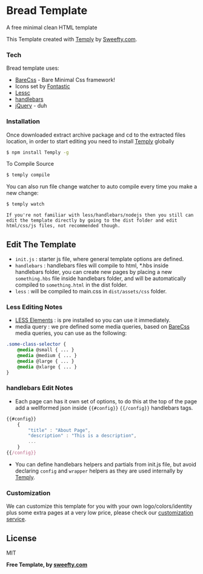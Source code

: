 # Bread Template

A free minimal clean HTML template

This Template created with [Temply] by [Sweefty.com].

### Tech

Bread template uses:

* [BareCss] - Bare Minimal Css framework!
* Icons set by [Fontastic]
* [Lessc]
* [handlebars]
* [jQuery] - duh

### Installation

Once downloaded extract archive package and cd to the extracted files location, in order to start editing you need to install [Temply] globally

```sh
$ npm install Temply -g
```

To Compile Source

```sh
$ temply compile
```

You can also run file change watcher to auto compile every time you make a new change:

```sh
$ temply watch
```

```If you're not familiar with less/handlebars/nodejs then you still can edit the template directly by going to the dist folder and edit html/css/js files, not recommended though.```

## Edit The Template

- ``init.js`` : starter js file, where general template options are defined.
- ``handlebars`` : handlebars files will compile to html, *.hbs inside handlebars folder, you can create new pages by placing a new ``something.hbs`` file inside handlebars folder, and will be automatically compiled to ``something.html`` in the dist folder.
- ``less`` : will be compiled to main.css in ``dist/assets/css`` folder.

### Less Editing Notes

- [LESS Elements] : is pre installed so you can use it immediately.
- media query : we pre defined some media queries, based on [BareCss] media queries, you can use as the following:

```css
.some-class-selector {
    @media @small { ... }
    @media @medium { ... }
    @media @large { ... }
    @media @xlarge { ... }
}
```

### handlebars Edit Notes

- Each page can has it own set of options, to do this at the top of the page add a wellformed json inside ``{{#config}}``  ``{{/config}}`` handlebars tags.

```js
{{#config}}
    {
        "title" : "About Page",
        "description" : "This is a description",
        ...
    }
{{/config}}
```

- You can define handlebars helpers and partials from init.js file, but avoid declaring ``config`` and ``wrapper`` helpers as they are used internally by [Temply].

### Customization

We can customize this template for you with your own logo/colors/identity plus some extra pages at a very low price, please check our [customization service](http://sweefty.com/templates/customize).

License
----

MIT

**Free Template, by [sweefty.com]**

[jQuery]:http://jquery.com
[Temply]:http://sweefty.com/temply
[Sweefty.com]:http://sweefty.com
[Fontastic]:http://fontastic.me
[BareCss]:http://sweefty.com/bare
[LESS Elements]:http://lesselements.com
[Lessc]:http://lesscss.org
[handlebars]: http://handlebarsjs.com
